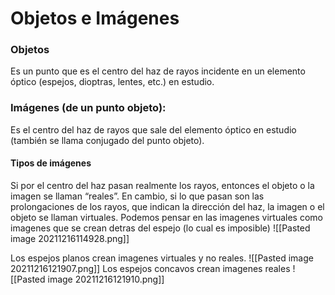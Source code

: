# Objetos e Imágenes

### Objetos
Es un punto que es el centro del haz de rayos incidente en un elemento óptico (espejos, dioptras, lentes, etc.) en estudio.

### Imágenes (de un punto objeto): 
Es el centro del haz de rayos que sale del elemento óptico en estudio (también se llama conjugado del punto objeto).

#### Tipos de imágenes
Si por el centro del haz pasan realmente los rayos, entonces el objeto o la imagen se llaman “reales”. En cambio, si lo que pasan son las prolongaciones de los rayos, que indican la dirección del haz, la imagen o el objeto se llaman virtuales. Podemos pensar en las imagenes virtuales como imagenes que se crean detras del espejo (lo cual es imposible)
![[Pasted image 20211216114928.png]]

Los espejos planos crean imagenes virtuales y no reales.
![[Pasted image 20211216121907.png]]
Los espejos concavos crean imagenes reales
![[Pasted image 20211216121910.png]]
